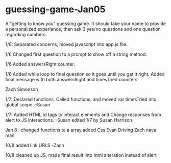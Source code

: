 # guessing-game-Jan05
A "getting to know you" guessing game. It should take your name to provide a personalized experience, then ask 3 yes/no questions and one question regarding numbers.

1/6: Separated concerns, moved javascript into app.js file.

1/6 Changed first question to a prompt to show off a string method.

1/6 Added answersRight counter.

1/6 Added while loop to final question so it goes until you get it right. Added final message with both answersRight and timesTried counters.

Zach Simonson

1/7: Declared functions, Called functions, and moved var timesTried into global scope. -Susan

1/7: Added HTML id tags to interact elements and Change responses from alert to JS interactions. -Susan
edited 1/7 by Susan Harrison

Jan 8  : changed functions to a array,added Css  Evan Driving Zach nava man

10/8 added link URLS -Zach

10/8 cleaned up JS, made final result into html alteration instead of alert
